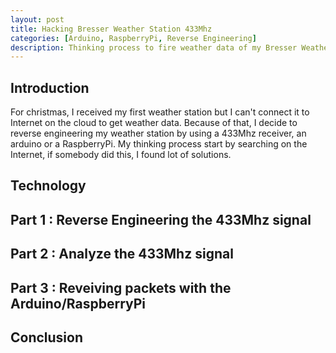 ```yaml
---
layout: post
title: Hacking Bresser Weather Station 433Mhz
categories: [Arduino, RaspberryPi, Reverse Engineering]
description: Thinking process to fire weather data of my Bresser Weather Station with 433Mhz receiver to connect it to the cloud.
---
```


## Introduction
For christmas, I received my first weather station but I can't connect it to Internet on the cloud to get weather data.
Because of that, I decide to reverse engineering my weather station by using a 433Mhz receiver, an arduino or a RaspberryPi.
My thinking process start by searching on the Internet, if somebody did this, I found lot of solutions.

## Technology

## Part 1 : Reverse Engineering the 433Mhz signal

## Part 2 : Analyze the 433Mhz signal

## Part 3 : Reveiving packets with the Arduino/RaspberryPi

## Conclusion
